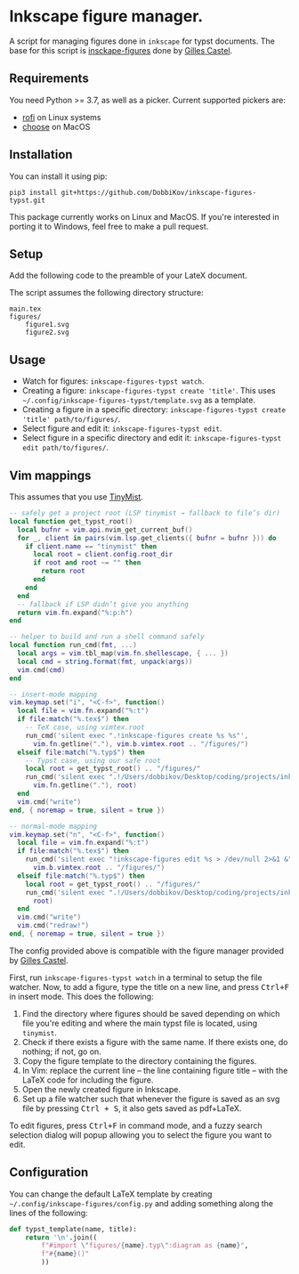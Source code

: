 # Inkscape figure manager.

A script for managing figures done in `inkscape` for typst documents. The base for this script is [insckape-figures](https://github.com/gillescastel/inkscape-figures) done by [Gilles Castel](https://github.com/gillescastel).

## Requirements

You need Python >= 3.7, as well as a picker. Current supported pickers are:

* [rofi](https://github.com/davatorium/rofi) on Linux systems
* [choose](https://github.com/chipsenkbeil/choose) on MacOS

## Installation

You can install it using pip:

```
pip3 install git+https://github.com/DobbiKov/inkscape-figures-typst.git
```

This package currently works on Linux and MacOS. If you're interested in porting it to Windows, feel free to make a pull request.

## Setup

Add the following code to the preamble of your LateX document.

The script assumes the following directory structure:

```
main.tex
figures/
    figure1.svg
    figure2.svg
```

## Usage

* Watch for figures: `inkscape-figures-typst watch`.
* Creating a figure: `inkscape-figures-typst create 'title'`. This uses `~/.config/inkscape-figures-typst/template.svg` as a template.
* Creating a figure in a specific directory: `inkscape-figures-typst create 'title' path/to/figures/`.
* Select figure and edit it: `inkscape-figures-typst edit`.
* Select figure in a specific directory and edit it: `inkscape-figures-typst edit path/to/figures/`.

## Vim mappings

This assumes that you use [TinyMist]([https://github.com/lervag/vimtex](https://github.com/Myriad-Dreamin/tinymist)).

```lua
-- safely get a project root (LSP tinymist → fallback to file’s dir)
local function get_typst_root()
  local bufnr = vim.api.nvim_get_current_buf()
  for _, client in pairs(vim.lsp.get_clients({ bufnr = bufnr })) do
    if client.name == "tinymist" then
      local root = client.config.root_dir
      if root and root ~= "" then
        return root
      end
    end
  end
  -- fallback if LSP didn’t give you anything
  return vim.fn.expand("%:p:h")
end

-- helper to build and run a shell command safely
local function run_cmd(fmt, ...)
  local args = vim.tbl_map(vim.fn.shellescape, { ... })
  local cmd = string.format(fmt, unpack(args))
  vim.cmd(cmd)
end

-- insert‑mode mapping
vim.keymap.set("i", "<C-f>", function()
  local file = vim.fn.expand("%:t")
  if file:match("%.tex$") then
    -- TeX case, using vimtex.root
    run_cmd('silent exec ".!inkscape-figures create %s %s"', 
      vim.fn.getline("."), vim.b.vimtex.root .. "/figures/")
  elseif file:match("%.typ$") then
    -- Typst case, using our safe root
    local root = get_typst_root() .. "/figures/"
    run_cmd('silent exec ".!/Users/dobbikov/Desktop/coding/projects/inkscape-figures/inkscapefigures/main.py create %s %s"',
      vim.fn.getline("."), root)
  end
  vim.cmd("write")
end, { noremap = true, silent = true })

-- normal‑mode mapping
vim.keymap.set("n", "<C-f>", function()
  local file = vim.fn.expand("%:t")
  if file:match("%.tex$") then
    run_cmd('silent exec "!inkscape-figures edit %s > /dev/null 2>&1 &"',
      vim.b.vimtex.root .. "/figures/")
  elseif file:match("%.typ$") then
    local root = get_typst_root() .. "/figures/"
    run_cmd('silent exec ".!/Users/dobbikov/Desktop/coding/projects/inkscape-figures/inkscapefigures/main.py edit %s"',
      root)
  end
  vim.cmd("write")
  vim.cmd("redraw!")
end, { noremap = true, silent = true })
```
The config provided above is compatible with the figure manager provided by [Gilles Castel](https://github.com/gillescastel).

First, run `inkscape-figures-typst watch` in a terminal to setup the file watcher.
Now, to add a figure, type the title on a new line, and press <kbd>Ctrl+F</kbd> in insert mode.
This does the following:

1. Find the directory where figures should be saved depending on which file you're editing and where the main typst file is located, using `tinymist`.
1. Check if there exists a figure with the same name. If there exists one, do nothing; if not, go on.
1. Copy the figure template to the directory containing the figures.
1. In Vim: replace the current line – the line containing figure title – with the LaTeX code for including the figure.
1. Open the newly created figure in Inkscape.
1. Set up a file watcher such that whenever the figure is saved as an svg file by pressing <kbd>Ctrl + S</kbd>, it also gets saved as pdf+LaTeX.

To edit figures, press <kbd>Ctrl+F</kbd> in command mode, and a fuzzy search selection dialog will popup allowing you to select the figure you want to edit.


## Configuration

You can change the default LaTeX template by creating `~/.config/inkscape-figures/config.py` and adding something along the lines of the following:

```python
def typst_template(name, title):
    return '\n'.join((
        f"#import \"figures/{name}.typ\":diagram as {name}",
        f"#{name}()"
        ))
```
